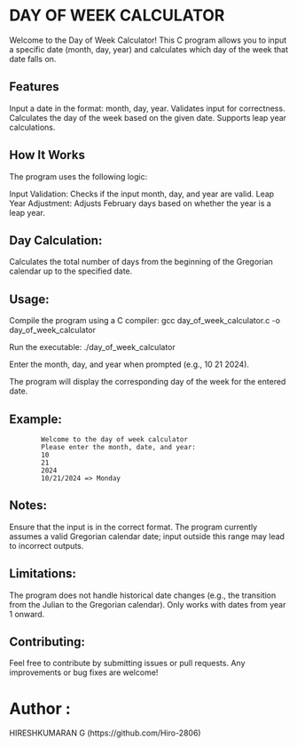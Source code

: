 <h1>DAY OF WEEK CALCULATOR</h1>

Welcome to the Day of Week Calculator! This C program allows you to input a specific date (month, day, year) and calculates which day of the week that date falls on.

<h2>Features</h2>
  Input a date in the format: month, day, year.
  Validates input for correctness.
  Calculates the day of the week based on the given date.
  Supports leap year calculations.
  
<h2>How It Works</h2>
The program uses the following logic:

  Input Validation: Checks if the input month, day, and year are valid.
  Leap Year Adjustment: Adjusts February days based on whether the year is a leap year.
  
<h2>Day Calculation:</h2>
  Calculates the total number of days from the beginning of the Gregorian calendar up to the specified date.

<h2>Usage:</h2>
  Compile the program using a C compiler:
    gcc day_of_week_calculator.c -o day_of_week_calculator
    
  Run the executable:
    ./day_of_week_calculator

  Enter the month, day, and year when prompted (e.g., 10 21 2024).
  
  The program will display the corresponding day of the week for the entered date.

<h2>Example:</h2>

            Welcome to the day of week calculator
            Please enter the month, date, and year:
            10 
            21 
            2024
            10/21/2024 => Monday

<h2>Notes:</h2>
  Ensure that the input is in the correct format.
  The program currently assumes a valid Gregorian calendar date; input outside this range may lead to incorrect outputs.
  
<h2>Limitations:</h2>
  The program does not handle historical date changes (e.g., the transition from the Julian to the Gregorian calendar).
  Only works with dates from year 1 onward.
  
<h2>Contributing:</h2>
  Feel free to contribute by submitting issues or pull requests. Any improvements or bug fixes are welcome!

<h1>Author :</h1>
   HIRESHKUMARAN G (https://github.com/Hiro-2806)
